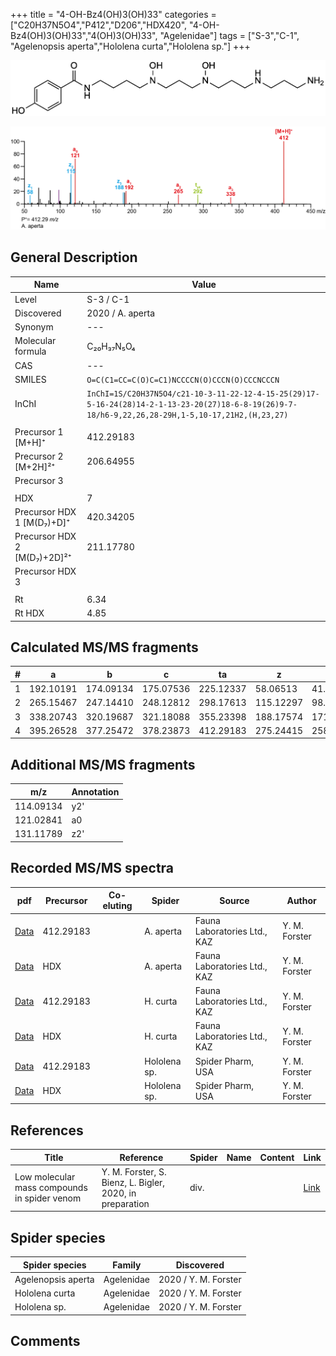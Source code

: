 +++
title = "4-OH-Bz4(OH)3(OH)33"
categories = ["C20H37N5O4","P412","D206","HDX420",
"4-OH-Bz4(OH)3(OH)33","4(OH)3(OH)33",
"Agelenidae"]
tags = ["S-3","C-1",
"Agelenopsis aperta","Hololena curta","Hololena sp."]
+++

![](/img/4-OH-Bz4(OH)3(OH)33.png)

![](/img_MSMS/412_4-OH-Bz4(OH)3(OH)33_Aa.png?classes=border)

## General Description

| Name                        | Value            |
|-----------------------------|------------------|
| Level                       | S-3 / C-1               |
| Discovered                  | 2020 / A. aperta |
| Synonym                     | ---              |
| Molecular formula           | C₂₀H₃₇N₅O₄       |
| CAS                         | ---              |
| SMILES | `O=C(C1=CC=C(O)C=C1)NCCCCN(O)CCCN(O)CCCNCCCN`  |
| InChI  | `InChI=1S/C20H37N5O4/c21-10-3-11-22-12-4-15-25(29)17-5-16-24(28)14-2-1-13-23-20(27)18-6-8-19(26)9-7-18/h6-9,22,26,28-29H,1-5,10-17,21H2,(H,23,27)`  |
|                             |                  |
| Precursor 1 [M+H]⁺          | 412.29183        |
| Precursor 2 [M+2H]²⁺        | 206.64955        |
| Precursor 3                 |                  |
|                             |                  |
| HDX                         | 7                |
| Precursor HDX 1 [M(D₇)+D]⁺   | 420.34205        |
| Precursor HDX 2 [M(D₇)+2D]²⁺ | 211.17780        |
| Precursor HDX 3             |                  |
|                             |                  |
| Rt                          | 6.34             |
| Rt HDX                      | 4.85             |

## Calculated MS/MS fragments

| # | a         | b         | c         | ta        | z         | y         | tz        |
|---|-----------|-----------|-----------|-----------|-----------|-----------|-----------|
| 1 | 192.10191 | 174.09134 | 175.07536 | 225.12337 | 58.06513 | 41.03858 | 75.09167 |
| 2 | 265.15467 | 247.14410 | 248.12812 | 298.17613 | 115.12297 | 98.09643 | 148.14444 |
| 3 | 338.20743 | 320.19687 | 321.18088 | 355.23398 | 188.17574 | 171.14919 | 221.19720 |
| 4 | 395.26528 | 377.25472 | 378.23873 | 412.29183 | 275.24415 | 258.21760 | 292.27070 |

## Additional MS/MS fragments

| m/z       | Annotation |
|-----------|------------|
| 114.09134 | y2'        |
| 121.02841 | a0         |
| 131.11789 | z2'        |

## Recorded MS/MS spectra

| pdf                                                      | Precursor | Co-eluting | Spider    | Source                       | Author        |
|----------------------------------------------------------|-----------|------------|-----------|------------------------------|---------------|
| [Data](/pdf/A-aperta/412_4-OH-Bz4(OH)3(OH)33_Aa.pdf)     | 412.29183 |            | A. aperta | Fauna Laboratories Ltd., KAZ | Y. M. Forster |
| [Data](/pdf/A-aperta/412_4-OH-Bz4(OH)3(OH)33_Aa_HDX.pdf) | HDX       |            | A. aperta | Fauna Laboratories Ltd., KAZ | Y. M. Forster |
| [Data](/pdf/H-curta/412_4-OH-Bz4(OH)3(OH)33_Hc.pdf) | 412.29183 |           | H. curta | Fauna Laboratories Ltd., KAZ | Y. M. Forster |
| [Data](/pdf/H-curta/412_4-OH-Bz4(OH)3(OH)33_Hc_HDX.pdf) | HDX |           | H. curta | Fauna Laboratories Ltd., KAZ | Y. M. Forster |
| [Data](/pdf/Hololena-sp/412_4-OH-Bz4(OH)3(OH)33_Ho-sp.pdf) | 412.29183 |           | Hololena sp. | Spider Pharm, USA | Y. M. Forster |
| [Data](/pdf/Hololena-sp/412_4-OH-Bz4(OH)3(OH)33_Ho-sp_HDX.pdf) | HDX |           | Hololena sp. | Spider Pharm, USA | Y. M. Forster |

## References

| Title     | Reference   | Spider    | Name   | Content  | Link |
|-----------|-------------|-----------|--------|----------|-----|
| Low molecular mass compounds in spider venom      | Y. M. Forster, S. Bienz, L. Bigler, 2020, in preparation          | div.       |   |   | [Link](unknown) |

## Spider species

| Spider species     | Family     | Discovered           |
|--------------------|------------|----------------------|
| Agelenopsis aperta | Agelenidae | 2020 / Y. M. Forster |
| Hololena curta | Agelenidae | 2020 / Y. M. Forster |
| Hololena sp. | Agelenidae | 2020 / Y. M. Forster |

## Comments